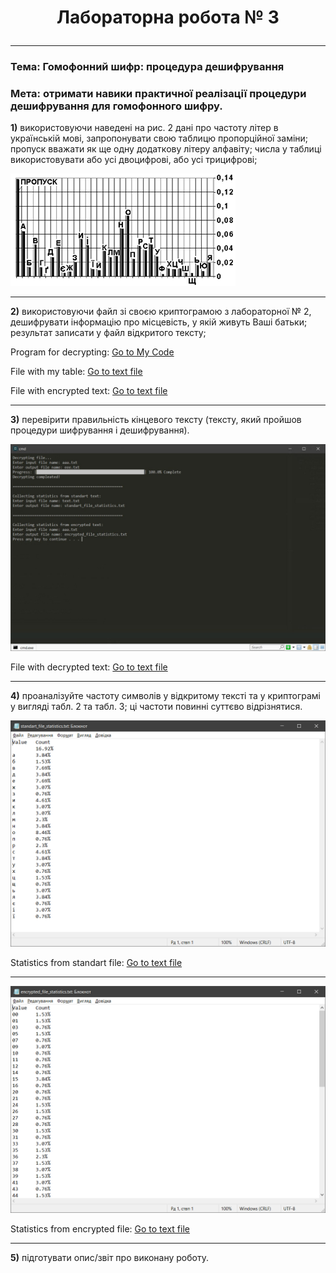 # <p align = "center">__Лабораторна робота № 3__</p>

---

### __Тема: Гомофонний шифр: процедура дешифрування__

### __Мета: отримати навики практичної реалізації процедури дешифрування для гомофонного шифру.__

__1)__	використовуючи наведені на рис. 2 дані про частоту літер в українській мові, запропонувати свою таблицю пропорційної заміни; пропуск вважати як ще одну додаткову літеру алфавіту; числа у таблиці використовувати або усі двоцифрові, або усі трицифрові;

![1](screenshots/1.png)

---

__2)__	використовуючи файл зі своєю криптограмою з лабораторної № 2, дешифрувати інформацію про місцевість, у якій живуть Ваші батьки; результат записати у файл відкритого тексту;

Program for decrypting:
<a href="files/AZI_lab-3.py" download>Go to My Code</a>

File with my table:
<a href="files/table.txt" download>Go to text file</a>

File with encrypted text:
<a href="files/aaa.txt" download>Go to text file</a>

---

__3)__	перевірити правильність кінцевого тексту (тексту, який пройшов процедури шифрування і дешифрування).

![1](screenshots/2.png)

File with decrypted text:
<a href="files/eee.txt" download>Go to text file</a>

---

__4)__	проаналізуйте частоту символів у відкритому тексті та у криптограмі у вигляді табл. 2 та табл. 3; ці частоти повинні суттєво відрізнятися.

![1](screenshots/3.png)

Statistics from standart file:
<a href="files/standart_file_statistics.txt" download>Go to text file</a>

---

![1](screenshots/4.png)

Statistics from encrypted file:
<a href="files/encrypted_file_statistics.txt" download>Go to text file</a>

---

__5)__	підготувати опис/звіт про виконану роботу.
